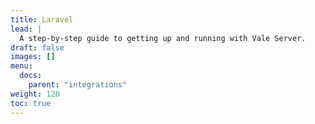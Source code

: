 ```yaml
---
title: Laravel
lead: |
  A step-by-step guide to getting up and running with Vale Server.
draft: false
images: []
menu:
  docs:
    parent: "integrations"
weight: 120
toc: true
---
```

